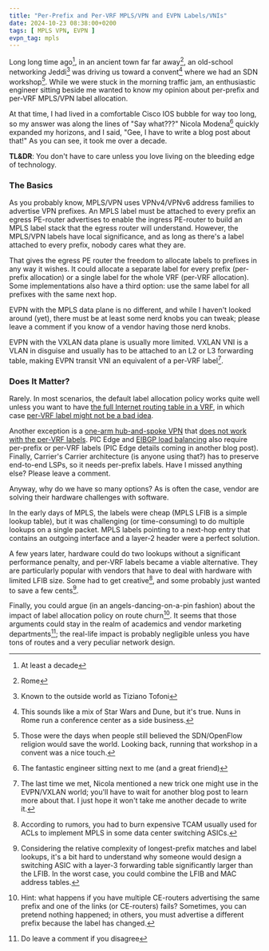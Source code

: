 ```yaml
---
title: "Per-Prefix and Per-VRF MPLS/VPN and EVPN Labels/VNIs"
date: 2024-10-23 08:38:00+0200
tags: [ MPLS VPN, EVPN ]
evpn_tag: mpls
---
```

Long long time ago[^LLTA], in an ancient town far far away[^ROME], an old-school networking Jeddi[^TT] was driving us toward a convent[^TS] where we had an SDN workshop[^SDN]. While we were stuck in the morning traffic jam, an enthusiastic engineer sitting beside me wanted to know my opinion about per-prefix and per-VRF MPLS/VPN label allocation.

At that time, I had lived in a comfortable Cisco IOS bubble for way too long, so my answer was along the lines of "Say what???" Nicola Modena[^NM] quickly expanded my horizons, and I said, "Gee, I have to write a blog post about that!" As you can see, it took me over a decade.
<!--more-->
[^LLTA]: At least a decade
[^ROME]: Rome
[^TT]: Known to the outside world as Tiziano Tofoni
[^TS]: This sounds like a mix of Star Wars and Dune, but it's true. Nuns in Rome run a conference center as a side business.
[^SDN]: Those were the days when people still believed the SDN/OpenFlow religion would save the world. Looking back, running that workshop in a convent was a nice touch.
[^NM]: The fantastic engineer sitting next to me (and a great friend)

**TL&DR**: You don't have to care unless you love living on the bleeding edge of technology.
 
### The Basics

As you probably know, MPLS/VPN uses VPNv4/VPNv6 address families to advertise VPN prefixes. An MPLS label must be attached to every prefix an egress PE-router advertises to enable the ingress PE-router to build an MPLS label stack that the egress router will understand. However, the MPLS/VPN labels have local significance, and as long as there's a label attached to every prefix, nobody cares what they are.

That gives the egress PE router the freedom to allocate labels to prefixes in any way it wishes. It could allocate a separate label for every prefix (per-prefix allocation) or a single label for the whole VRF (per-VRF allocation). Some implementations also have a third option: use the same label for all prefixes with the same next hop.

EVPN with the MPLS data plane is no different, and while I haven't looked around (yet), there must be at least some nerd knobs you can tweak; please leave a comment if you know of a vendor having those nerd knobs.

EVPN with the VXLAN data plane is usually more limited. VXLAN VNI is a VLAN in disguise and usually has to be attached to an L2 or L3 forwarding table, making EVPN transit VNI an equivalent of a per-VRF label[^VNT].

[^VNT]: The last time we met, Nicola mentioned a new trick one might use in the EVPN/VXLAN world; you'll have to wait for another blog post to learn more about that. I just hope it won't take me another decade to write it.

### Does It Matter?

Rarely. In most scenarios, the default label allocation policy works quite well unless you want to have [the full Internet routing table in a VRF](/2012/07/is-it-safe-to-run-internet-in-vrf/), in which case [per-VRF label might not be a bad idea](https://blog.ipspace.net/2013/02/internet-in-vrf-and-lfib-explosion/).

Another exception is a [one-arm hub-and-spoke VPN](/2024/09/hub-spoke-one-arm/) that [does not work with the per-VRF labels](/2024/09/hub-spoke-one-arm/#per-prefix-or-per-vrf-labels). PIC Edge and [EIBGP load balancing](/2013/06/eibgp-load-balancing/) also require per-prefix or per-VRF labels (PIC Edge details coming in another blog post). Finally, Carrier's Carrier architecture (is anyone using that?) has to preserve end-to-end LSPs, so it needs per-prefix labels. Have I missed anything else? Please leave a comment.

Anyway, why do we have so many options? As is often the case, vendor are solving their hardware challenges with software.

In the early days of MPLS, the labels were cheap (MPLS LFIB is a simple lookup table), but it was challenging (or time-consuming) to do multiple lookups on a single packet. MPLS labels pointing to a next-hop entry that contains an outgoing interface and a layer-2 header were a perfect solution.

A few years later, hardware could do two lookups without a significant performance penalty, and per-VRF labels became a viable alternative. They are particularly popular with vendors that have to deal with hardware with limited LFIB size. Some had to get creative[^TCAM], and some probably just wanted to save a few cents[^L3FIB].

[^TCAM]: According to rumors, you had to burn expensive TCAM usually used for ACLs to implement MPLS in some data center switching ASICs.

[^L3FIB]: Considering the relative complexity of longest-prefix matches and label lookups, it's a bit hard to understand why someone would design a switching ASIC with a layer-3 forwarding table significantly larger than the LFIB. In the worst case, you could combine the LFIB and MAC address tables.

Finally, you could argue (in an angels-dancing-on-a-pin fashion) about the impact of label allocation policy on route churn[^RC]. It seems that those arguments could stay in the realm of academics and vendor marketing departments[^LCD]; the real-life impact is probably negligible unless you have tons of routes and a very peculiar network design.

[^RC]: Hint: what happens if you have multiple CE-routers advertising the same prefix and one of the links (or CE-routers) fails? Sometimes, you can pretend nothing happened; in others, you must advertise a different prefix because the label has changed.

[^LCD]: Do leave a comment if you disagree
